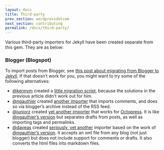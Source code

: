 ```yaml
---
layout: docs
title: Third-party
prev_section: wordpressdotcom
next_section: contributing
permalink: /docs/third-party/
---
```


Various third-party importers for Jekyll have been created separate from this
gem. They are as below:

### Blogger (Blogspot)

To import posts from Blogger, see [this post about migrating from Blogger to
Jekyll](http://blog.coolaj86.com/articles/migrate-from-blogger-to-jekyll.html). If
that doesn’t work for you, you might want to try some of the following
alternatives:

- [@kennym](https://github.com/kennym) created a [little migration
  script](https://gist.github.com/1115810), because the solutions in the
  previous article didn't work out for him.
- [@ngauthier](https://github.com/ngauthier) created [another
  importer](https://gist.github.com/1506614) that imports comments, and does so
  via blogger’s archive instead of the RSS feed.
- [@juniorz](https://github.com/juniorz) created [yet another
  importer](https://gist.github.com/1564581) that works for
  [Octopress](http://octopress.org). It is like [@ngauthier’s
  version](https://gist.github.com/1506614) but separates drafts from posts, as
  well as importing tags and permalinks.
- [@daveas](https://github.com/daveas) created [seriously, yet another](https://gist.github.com/daveas/a1f0bd96d4511a8f156e)
  importer based on the work of [@ngauthier’s version](https://gist.github.com/1506614).
  it accepts an xml file from any blog (not just blogger) but does not
  include support for comments or drafts. It also converts the html files
  into markdown files.
